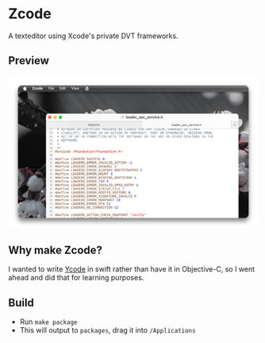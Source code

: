 # Zcode

A texteditor using Xcode's private DVT frameworks.

## Preview

<p align="center">
    <picture>
        <source media="(prefers-color-scheme: dark)" srcset="Images/dark.png">
        <source media="(prefers-color-scheme: light)" srcset="Images/light.png">
        <img alt="SettingsKit." src="Images/light.png" width="600">
    </picture>
</p>

## Why make Zcode?

I wanted to write [Ycode](https://github.com/asentientbot/ycode) in swift rather than have it in Objective-C, so I went ahead and did that for learning purposes.

## Build

- Run `make package`
- This will output to `packages`, drag it into `/Applications`
